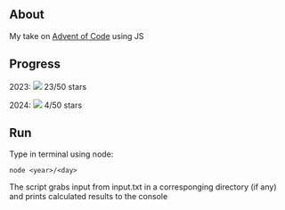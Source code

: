 ## About

My take on [Advent of Code](https://adventofcode.com/) using JS

## Progress

2023: ![](https://geps.dev/progress/46) 23/50 stars

2024: ![](https://geps.dev/progress/8) 4/50 stars

## Run

Type in terminal using node:

```
node <year>/<day>
```

The script grabs input from input.txt in a corresponging directory (if any) and prints calculated results to the console
